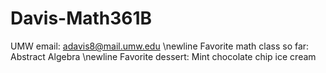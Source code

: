 # Davis-Math361B

UMW email: adavis8@mail.umw.edu \newline
Favorite math class so far: Abstract Algebra \newline
Favorite dessert: Mint chocolate chip ice cream
